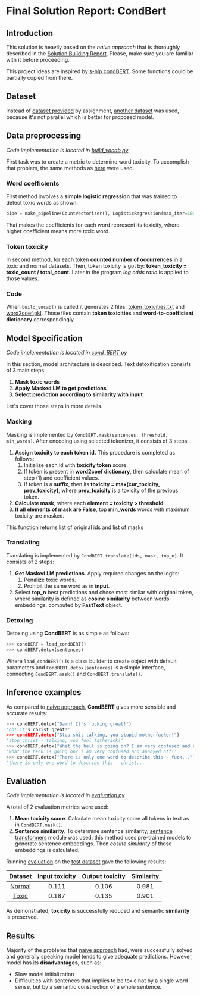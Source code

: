 # Final Solution Report: CondBert
## Introduction
This solution is heavily based on the *naive approach* that is thoroughly described
in the [Solution Building Report](report_1.md).
Please, make sure you are familiar with it before proceeding.

This project ideas are inspired by [s-nlp condBERT](https://github.com/s-nlp/detox/tree/0ebaeab817957bb5463819bec7fa4ed3de9a26ee/emnlp2021/style_transfer/condBERT).
Some functions could be partially copied from there.

## Dataset
Instead of [dataset provided](../data/raw/filtered.tsv) by assignment,
[another dataset](https://github.com/s-nlp/detox/tree/0ebaeab817957bb5463819bec7fa4ed3de9a26ee/emnlp2021/data/train) was used,
because it's not parallel which is better for proposed model.

## Data preprocessing
*Code implementation is located in [build_vocab.py](../src/data/build_vocab.py)*

First task was to create a metric to determine word toxicity.
To accomplish that problem, the same methods as [here](https://github.com/s-nlp/detox/blob/0ebaeab817957bb5463819bec7fa4ed3de9a26ee/emnlp2021/style_transfer/condBERT/condbert_compile_vocab.ipynb) were used.
### Word coefficients
First method involves a **simple logistic regression** that was trained to detect toxic words as shown:
```python
pipe = make_pipeline(CountVectorizer(), LogisticRegression(max_iter=1000))
```
That makes the coefficients for each word represent its toxicity,
where higher coefficient means more toxic word.
### Token toxicity
In second method, for each token **counted number of occurrences** in a toxic and normal datasets.
Then, token toxicity is got by: **token_toxicity = toxic_count / total_count**.
Later in the program *log odds ratio* is applied to those values.
### Code
When `build_vocab()` is called it generates 2 files: [token_toxicities.txt](../data/interim/vocab/token_toxicities.txt)
and [word2coef.pkl](../data/interim/vocab/word2coef.pkl).
Those files contain **token toxicities** and **word-to-coefficient dictionary** correspondingly.

## Model Specification
*Code implementation is located in [cond_BERT.py](../src/models/cond_BERT.py)*

In this section, model architecture is described. Text detoxification consists of 3 main steps:
1. **Mask toxic words**
2. **Apply Masked LM to get predictions**
3. **Select prediction according to similarity with input**

Let's cover those steps in more details.
### Masking
Masking is implemented by `CondBERT.mask(sentences, threshold, min_words)`.
After encoding using selected tokenizer, it consists of 3 steps:
1. **Assign toxicity to each token id.** This procedure is completed as follows:
    1. Initialize each id with **toxicity token** score.
    2. If token is present in **word2coef dictionary**,
    then calculate mean of step (1) and coefficient values.
    3. If token is a **suffix**, then its **toxicity = max(cur_toxicity, prev_toxicity)**,
    where **prev_toxicity** is a toxicity of the previous token.
2. **Calculate mask**, where each **element = toxicity > threshold**.
3. **If all elements of mask are False**, top **min_words** words with maximum toxicity are masked.

This function returns list of original ids and list of masks
### Translating
Translating is implemented by `CondBERT.translate(ids, mask, top_n)`.
It consists of 2 steps:
1. **Get Masked LM predictions**. Apply required changes on the logits:
    1. Penalize toxic words.
    2. Prohibit the same word as in **input**.
2. Select **top_n** best predictions and chose most similar with original token,
where similarity is defined as **cosine similarity** between words embeddings,
computed by **FastText** object.

### Detoxing
Detoxing using **CondBERT** is as simple as follows:
```python
>>> condBERT = load_condBERT()
>>> condBERT.detox(sentences)
```
Where `load_condBERT()` is a class builder to create object with default parameters and
`CondBERT.detox(sentences)` is a simple interface,
connecting `CondBERT.mask()` and `CondBERT.translate()`.

## Inference examples
As compared to [naive approach](report_1.md), **CondBERT** gives more sensible and accurate results:
```python
>>> condBERT.detox("Damn! It's fucking great!")
'oh! it's christ great!'
>>> condBERT.detox("Stop shit-talking, you stupid motherfucker!")
'stop christ - talking, you fool fatherick!'
>>> condBERT.detox("What the hell is going on? I am very confused and pissed off!")
'what the heck is going on? i am very confused and annoyed off!'
>>> condBERT.detox("There is only one word to describe this - fuck...")
'there is only one word to describe this - christ...'
```

## Evaluation
*Code implementation is located in [evaluation.py](../src/models/evaluation.py)*

A total of 2 evaluation metrics were used:
1. **Mean toxicity score**. Calculate mean toxicity score all tokens in text as in `CondBERT.mask()`.
2. **Sentence similarity**. To determine sentence similarity, [sentence transformers](https://pypi.org/project/sentence-transformers/)
module was used: this method uses pre-trained models to generate sentence embeddings.
Then *cosine similarity* of those embeddings is calculated.

Running [evaluation](../src/models/evaluation.py) on the [test dataset](../data/external/test) gave the following results:

|                     Dataset                     | Input toxicity | Output toxicity | Similarity |
|:-----------------------------------------------:|:--------------:|:---------------:|:----------:|
| [Normal](../data/external/test/test_normal.txt) |     0.111      |      0.106      |   0.981    |
|  [Toxic](../data/external/test/test_toxic.txt)  |     0.187      |      0.135      |   0.901    |

As demonstrated, **toxicity** is successfully reduced and semantic **similarity** is preserved.

## Results
Majority of the problems that [naive approach](report_1.md) had, were successfully solved and
generally speaking model tends to give adequate predictions.
However, model has its **disadvantages**, such as:
- Slow model initialization
- Difficulties with sentences that implies to be toxic not by a single word sense,
but by a semantic construction of a whole sentence.
